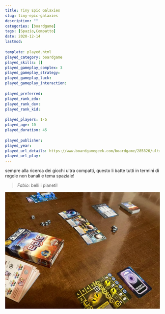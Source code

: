 ```yaml
---
title: Tiny Epic Galaxies
slug: tiny-epic-galaxies
description: ""
categories: [boardgame]
tags: [Spazio,Compatto]
date: 2020-12-14
lastmod: 

template: played.html
played_category: boardgame
played_skills: []
played_gameplay_complex: 3
played_gameplay_strategy: 
played_gameplay_luck: 
played_gameplay_interaction: 

played_preferred: 
played_rank_edu: 
played_rank_dev: 
played_rank_kid: 

played_players: 1-5
played_age: 10
played_duration: 45

played_publisher: 
played_year: 
played_url_details: https://www.boardgamegeek.com/boardgame/285826/ultra-tiny-epic-galaxies
played_url_play: 
---
```


sempre alla ricerca dei giochi ultra compatti, questo li batte tutti in termini di regole non banali e tema spaziale!

> *Fabio:*
> belli i pianeti!

![](img/tiny_epic_galaxies.webp)

